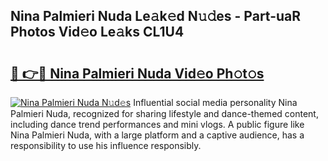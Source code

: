## Nina Palmieri Nuda Le𝚊k𝚎d N𝚞𝚍es - Part-uaR Photos Vid𝚎o Le𝚊ks CL1U4

# <h2><a href="http://fbfr2cg.evod.top/?m=Nina+Palmieri+Nuda">🔗 👉🔴 Nina Palmieri Nuda Vid𝚎o Ph𝚘t𝚘s</a></h2>

[![Nina Palmieri Nuda N𝚞d𝚎s](https://i.imgur.com/8V9OHl7.gif)](http://fbfr2cg.evod.top/?m=Nina+Palmieri+Nuda)
Influential social media personality Nina Palmieri Nuda, recognized for sharing lifestyle and dance-themed content, including dance trend performances and mini vlogs. A public figure like Nina Palmieri Nuda, with a large platform and a captive audience, has a responsibility to use his influence responsibly. 
